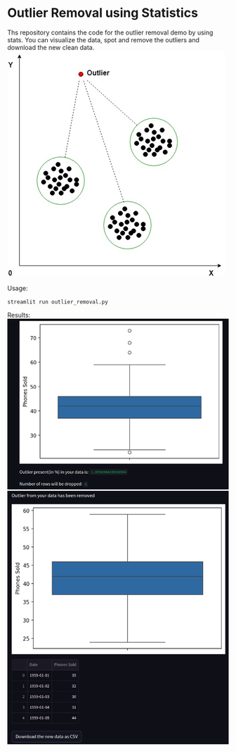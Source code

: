 # Outlier Removal using Statistics
Ths repository contains the code for the outlier removal demo by using stats. You can visualize the data, spot and remove the outliers and download the new clean data.
![Outlier](images/outlier.jpg)


Usage:
```
streamlit run outlier_removal.py
```

Results:
![Outlier](images/or1.png)
![Outlier](images/or2.png)
